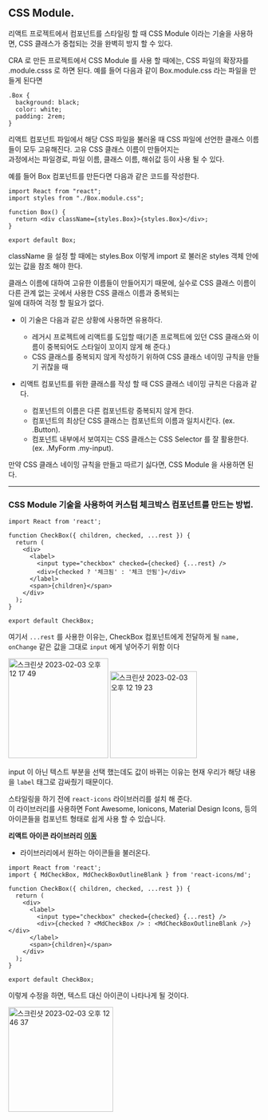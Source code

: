 ## CSS Module.   

리액트 프로젝트에서 컴포넌트를 스타일링 할 때 CSS Module 이라는 기술을 사용하면, CSS 클래스가 중첩되는 것을 완벽히 방지 할 수 있다.   

CRA 로 만든 프로젝트에서 CSS Module 를 사용 할 때에는, CSS 파일의 확장자를 .module.csss 로 하면 된다. 예를 들어 다음과 같이 Box.module.css 라는 파일을 만들게 된다면   

```
.Box {
  background: black;
  color: white;
  padding: 2rem;
}
```

리액트 컴포넌트 파일에서 해당 CSS 파일을 불러올 때 CSS 파일에 선언한 클래스 이름들이 모두 고유해진다. 고유 CSS 클래스 이름이 만들어지는  
과정에서는 파일경로, 파일 이름, 클래스 이름, 해쉬값 등이 사용 될 수 있다.   

예를 들어 Box 컴포넌트를 만든다면 다음과 같은 코드를 작성한다.  

```
import React from "react";
import styles from "./Box.module.css";

function Box() {
  return <div className={styles.Box}>{styles.Box}</div>;
}

export default Box;
```

className 을 설정 할 때에는 styles.Box 이렇게 import 로 불러온 styles 객체 안에 있는 값을 참조 해야 한다.   

클래스 이름에 대하여 고유한 이름들이 만들어지기 때문에, 실수로 CSS 클래스 이름이 다른 관계 없는 곳에서 사용한 CSS 클래스 이름과 중복되는   
일에 대하여 걱정 할 필요가 없다.  

* 이 기술은 다음과 같은 상황에 사용하면 유용하다.  
  * 레거시 프로젝트에 리액트를 도입할 때(기존 프로젝트에 있던 CSS 클래스와 이름이 중복되어도 스타일이 꼬이지 않게 해 준다.)  
  * CSS 클래스를 중복되지 않게 작성하기 위하여 CSS 클래스 네이밍 규칙을 만들기 귀찮을 때    

* 리액트 컴포넌트를 위한 클래스를 작성 할 때 CSS 클래스 네이밍 규칙은 다음과 같다.  
  * 컴포넌트의 이름은 다른 컴포넌트랑 중복되지 않게 한다.  
  * 컴포넌트의 최상단 CSS 클래스는 컴포넌트의 이름과 일치시킨다. (ex. .Button).   
  * 컴포넌트 내부에서 보여지는 CSS 클래스는 CSS Selector 를 잘 활용한다. (ex. .MyForm .my-input).    

만약 CSS 클래스 네이밍 규칙을 만들고 따르기 싫다면, CSS Module 을 사용하면 된다.  

<hr>

### CSS Module 기술을 사용하여 커스텀 체크박스 컴포넌트를 만드는 방법.   

```
import React from 'react';

function CheckBox({ children, checked, ...rest }) {
  return (
    <div>
      <label>
        <input type="checkbox" checked={checked} {...rest} />
        <div>{checked ? '체크됨' : '체크 안됨'}</div>
      </label>
      <span>{children}</span>
    </div>
  );
}

export default CheckBox;
```

여기서 `...rest` 를 사용한 이유는, CheckBox 컴포넌트에게 전달하게 될 `name, onChange` 같은 값을 그대로 `input` 에게 넣어주기 위함 이다  
  
 <img width="200" alt="스크린샷 2023-02-03 오후 12 17 49" src="https://user-images.githubusercontent.com/97012561/216504425-70c9b505-bf3a-42e3-a6dc-2afba4566fb2.png">  <img width="174" alt="스크린샷 2023-02-03 오후 12 19 23" src="https://user-images.githubusercontent.com/97012561/216504605-c0323c4e-c8a4-43ce-8516-d7e6880eb3ed.png">


input 이 아닌 텍스트 부분을 선택 했는데도 값이 바뀌는 이유는 현재 우리가 해당 내용을 `label` 태그로 감싸줬기 때문이다.  

스타일링을 하기 전에 `react-icons` 라이브러리를 설치 해 준다.  
이 라이브러리를 사용하면  Font Awesome, Ionicons, Material Design Icons, 등의 아이콘들을 컴포넌트 형태로 쉽게 사용 할 수 있습니다.  

**리액트 아이콘 라이브러리 [이동](https://react-icons.github.io/react-icons/#/)**

* 라이브러리에서 원하는 아이콘들을 불러온다.   

```
import React from 'react';
import { MdCheckBox, MdCheckBoxOutlineBlank } from 'react-icons/md';

function CheckBox({ children, checked, ...rest }) {
  return (
    <div>
      <label>
        <input type="checkbox" checked={checked} {...rest} />
        <div>{checked ? <MdCheckBox /> : <MdCheckBoxOutlineBlank />}</div>
      </label>
      <span>{children}</span>
    </div>
  );
}

export default CheckBox;
```

이렇게 수정을 하면, 텍스트 대신 아이콘이 나타나게 될 것이다.   

<img width="210" alt="스크린샷 2023-02-03 오후 12 46 37" src="https://user-images.githubusercontent.com/97012561/216507907-b25ed5f2-b397-4771-930e-de493bac6a67.png">


